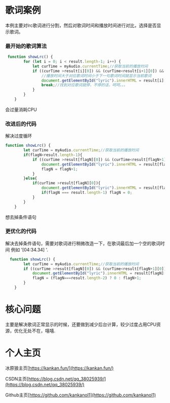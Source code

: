 
# 歌词案例

本例主要对lrc歌词进行分割，然后对歌词时间和播放时间进行对比，选择是否显示歌词。


### 最开始的歌词算法
```javascript
 function showLrc() {
        for (let i = 0; i < result.length-1; i++) {
            let curTime = myAudio.currentTime;//获取当前的播放时间
            if ((curTime >result[i][0]) && (curTime<result[i+1][0]) && document.getElementById("lyric").innerHTML !== result[i][1]) {
                //播放时间大于对应歌词时间小于下一句歌词时间就显示当前歌词
                document.getElementById("lyric").innerHTML = result[i][1];
                break;//找到对应歌词就停，不停的话，呵呵。。。
            }
        }
    }
```
会过量消耗CPU

### 改进后的代码
解决过度循环
```javascript
function showLrc() {
        let curTime = myAudio.currentTime;//获取当前的播放时间
        if(flagN<result.length-1){
            if ((curTime >result[flagN][0]) && (curTime<result[flagN+1][0]) && document.getElementById("lyric").innerHTML !== result[flagN][1]) {
                document.getElementById("lyric").innerHTML = result[flagN][1];
                flagN = flagN+1;
            }
        }else{
            if(curTime >result[flagN][0]){
                document.getElementById("lyric").innerHTML = result[flagN][1];
                if(flagN === result.length-1) flagN = 0;
            }
        }
    }
```
想去掉条件语句
### 更优化的代码
解决去掉条件语句，需要对歌词进行稍微改造一下，在歌词最后加一个空的歌词时间 例如 ’[04:34.34] '.
```javascript
  function showLrc() {
        let curTime = myAudio.currentTime;//获取当前的播放时间
        if ((curTime >result[flagN][0]) && (curTime<result[flagN+1][0]) && document.getElementById("lyric").innerHTML !== result[flagN][1]) {
            document.getElementById("lyric").innerHTML = result[flagN][1];
            flagN = (flagN===result.length-2) ? 0 : flagN+1;
        }
    }
```

# 核心问题
主要是解决歌词正常显示的时候，还要做到减少后台计算，较少过度占用CPU资源，优化无处不在，嘻嘻.

# 个人主页
冰原狼主页[https://kankan.fun/](https://kankan.fun/)

CSDN主页[https://blog.csdn.net/qq_38025939/](https://blog.csdn.net/qq_38025939/)

Github主页[https://github.com/kankanol1](https://github.com/kankanol1)
